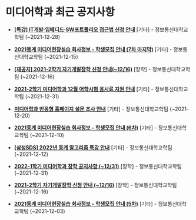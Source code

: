 # 미디어학과 최근 공지사항

* **[[특강] IT개발·임베디드·SW포트폴리오 접근법 신청 안내](https://media.ajou.ac.kr/media/board/board01.jsp?mode=view&amp;article_no=226739&amp;board_wrapper=%2Fmedia%2Fboard%2Fboard01.jsp&amp;pager.offset=0&amp;board_no=304)**
 [기타] - 정보통신대학교학팀 (~2021-12-28)

* **[2021동계 미디어현장실습 회사정보 - 학생모집 안내 (7차 마지막)](https://media.ajou.ac.kr/media/board/board01.jsp?mode=view&amp;article_no=226647&amp;board_wrapper=%2Fmedia%2Fboard%2Fboard01.jsp&amp;pager.offset=0&amp;board_no=304)**
 [기타] - 정보통신대학교학팀 (~2021-12-15)

* **[﻿[재공지] 2021-2학기 자기개발장학 신청 안내(~12/16)﻿](https://media.ajou.ac.kr/media/board/board01.jsp?mode=view&amp;article_no=226589&amp;board_wrapper=%2Fmedia%2Fboard%2Fboard01.jsp&amp;pager.offset=0&amp;board_no=304)**
 [장학] - 정보통신대학교학팀 (~2021-12-16)

* **[2021-2학기 미디어학과 12월 어학시험 응시료 지원 안내](https://media.ajou.ac.kr/media/board/board01.jsp?mode=view&amp;article_no=226526&amp;board_wrapper=%2Fmedia%2Fboard%2Fboard01.jsp&amp;pager.offset=0&amp;board_no=304)**
 [기타] - 정보통신대학교학팀 (~2021-12-31)

* **[미디어학과 반응형 홈페이지 설문 조사 안내](https://media.ajou.ac.kr/media/board/board01.jsp?mode=view&amp;article_no=226502&amp;board_wrapper=%2Fmedia%2Fboard%2Fboard01.jsp&amp;pager.offset=0&amp;board_no=304)**
 [기타] - 정보통신대학교학팀 (~2021-12-20)

* **[2021동계 미디어현장실습 회사정보 - 학생모집 안내 (6차)](https://media.ajou.ac.kr/media/board/board01.jsp?mode=view&amp;article_no=226498&amp;board_wrapper=%2Fmedia%2Fboard%2Fboard01.jsp&amp;pager.offset=0&amp;board_no=304)**
 [기타] - 정보통신대학교학팀 (~2021-12-10)

* **[[삼성SDS] 2022년 동계 알고리즘 특강 안내](https://media.ajou.ac.kr/media/board/board01.jsp?mode=view&amp;article_no=226420&amp;board_wrapper=%2Fmedia%2Fboard%2Fboard01.jsp&amp;pager.offset=0&amp;board_no=304)**
 [기타] - 정보통신대학교학팀 (~2021-12-12)

* **[2022-1학기 미디어학과 장학 공지사항 (~12/31)](https://media.ajou.ac.kr/media/board/board01.jsp?mode=view&amp;article_no=226399&amp;board_wrapper=%2Fmedia%2Fboard%2Fboard01.jsp&amp;pager.offset=0&amp;board_no=304)**
 [장학] - 정보통신대학교학팀 (~2021-12-31)

* **[2021-2학기 자기개발장학 신청 안내 (~12/16)](https://media.ajou.ac.kr/media/board/board01.jsp?mode=view&amp;article_no=226381&amp;board_wrapper=%2Fmedia%2Fboard%2Fboard01.jsp&amp;pager.offset=0&amp;board_no=304)**
 [장학] - 정보통신대학교학팀 (~2021-12-16)

* **[2021동계 미디어현장실습 회사정보 - 학생모집 안내 (5차)](https://media.ajou.ac.kr/media/board/board01.jsp?mode=view&amp;article_no=226279&amp;board_wrapper=%2Fmedia%2Fboard%2Fboard01.jsp&amp;pager.offset=0&amp;board_no=304)**
 [기타] - 정보통신대학교학팀 (~2021-12-03)
